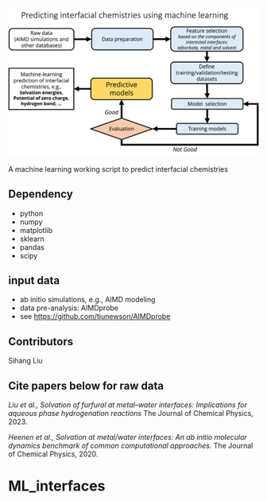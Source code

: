 ![](./Scheme.png)

A machine learning working script to predict interfacial chemistries

## Dependency
- python
- numpy
- matplotlib
- sklearn
- pandas
- scipy

## input data
- ab initio simulations, e.g., AIMD modeling
- data pre-analysis: AIMDprobe
- see https://github.com/tjunewson/AIMDprobe

## Contributors
Sihang Liu

## Cite papers below for raw data
*Liu et al., Solvation of furfural at metal–water interfaces: Implications for aqueous phase hydrogenation reactions*
The Journal of Chemical Physics, 2023.

*Heenen et al., Solvation at metal/water interfaces: An ab initio molecular dynamics benchmark of common computational approaches.* 
The Journal of Chemical Physics, 2020.

# ML_interfaces
